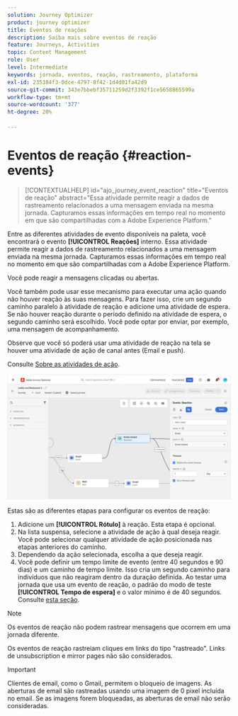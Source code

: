 ```yaml
---
solution: Journey Optimizer
product: journey optimizer
title: Eventos de reações
description: Saiba mais sobre eventos de reação
feature: Journeys, Activities
topic: Content Management
role: User
level: Intermediate
keywords: jornada, eventos, reação, rastreamento, plataforma
exl-id: 235384f3-0dce-4797-8f42-1d4d01fa42d9
source-git-commit: 343e7bbebf35711259d2f3392f1ce5658865599a
workflow-type: tm+mt
source-wordcount: '377'
ht-degree: 20%

---
```


# Eventos de reação {#reaction-events}

>[!CONTEXTUALHELP]
>id="ajo_journey_event_reaction"
>title="Eventos de reação"
>abstract="Essa atividade permite reagir a dados de rastreamento relacionados a uma mensagem enviada na mesma jornada. Capturamos essas informações em tempo real no momento em que são compartilhadas com a Adobe Experience Platform."

Entre as diferentes atividades de evento disponíveis na paleta, você encontrará o evento **[!UICONTROL Reações]** interno. Essa atividade permite reagir a dados de rastreamento relacionados a uma mensagem enviada na mesma jornada. Capturamos essas informações em tempo real no momento em que são compartilhadas com a Adobe Experience Platform.

Você pode reagir a mensagens clicadas ou abertas.

Você também pode usar esse mecanismo para executar uma ação quando não houver reação às suas mensagens. Para fazer isso, crie um segundo caminho paralelo à atividade de reação e adicione uma atividade de espera. Se não houver reação durante o período definido na atividade de espera, o segundo caminho será escolhido. Você pode optar por enviar, por exemplo, uma mensagem de acompanhamento.

Observe que você só poderá usar uma atividade de reação na tela se houver uma atividade de ação de canal antes (Email e push).

Consulte [Sobre as atividades de ação](../building-journeys/about-journey-activities.md#action-activities).

![](assets/journey45.png)

Estas são as diferentes etapas para configurar os eventos de reação:

1. Adicione um **[!UICONTROL Rótulo]** à reação. Esta etapa é opcional.
1. Na lista suspensa, selecione a atividade de ação à qual deseja reagir. Você pode selecionar qualquer atividade de ação posicionada nas etapas anteriores do caminho.
1. Dependendo da ação selecionada, escolha a que deseja reagir.
1. Você pode definir um tempo limite de evento (entre 40 segundos e 90 dias) e um caminho de tempo limite. Isso cria um segundo caminho para indivíduos que não reagiram dentro da duração definida. Ao testar uma jornada que usa um evento de reação, o padrão do modo de teste **[!UICONTROL Tempo de espera]** e o valor mínimo é de 40 segundos. Consulte [esta seção](../building-journeys/testing-the-journey.md).

>[!NOTE]
>
>
>Os eventos de reação não podem rastrear mensagens que ocorrem em uma jornada diferente.
>
>Os eventos de reação rastreiam cliques em links do tipo &quot;rastreado&quot;. Links de unsubscription e mirror pages não são considerados.

>[!IMPORTANT]
>
>Clientes de email, como o Gmail, permitem o bloqueio de imagens. As aberturas de email são rastreadas usando uma imagem de 0 pixel incluída no email. Se as imagens forem bloqueadas, as aberturas de email não serão consideradas.
